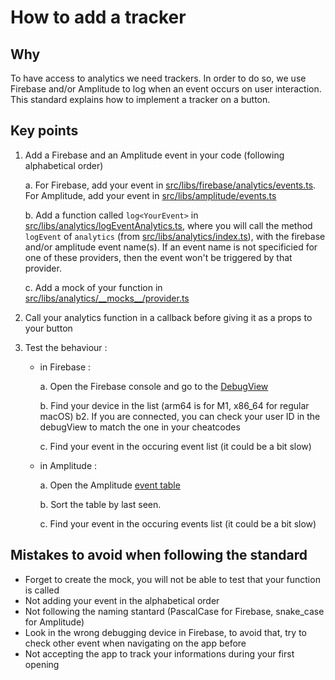 # How to add a tracker

## Why

To have access to analytics we need trackers. In order to do so, we use Firebase and/or Amplitude to log when an event occurs on user interaction. This standard explains how to implement a tracker on a button.

## Key points

1. Add a Firebase and an Amplitude event in your code (following alphabetical order)

   a. For Firebase, add your event in [src/libs/firebase/analytics/events.ts](../../src/libs/firebase/analytics/events.ts). For Amplitude, add your event in [src/libs/amplitude/events.ts](../../src/libs/amplitude/events.ts)

   b. Add a function called `log<YourEvent>` in [src/libs/analytics/logEventAnalytics.ts](../../src/libs/analytics/logEventAnalytics.ts), where you will call the method `logEvent` of `analytics` (from [src/libs/analytics/index.ts](../../src/libs/analytics/index.ts)), with the firebase and/or amplitude event name(s). If an event name is not specificied for one of these providers, then the event won't be triggered by that provider.

   c. Add a mock of your function in [src/libs/analytics/\_\_mocks\_\_/provider.ts](../../src/libs/analytics/__mocks__/logEventAnalytics.ts)

2. Call your analytics function in a callback before giving it as a props to your button

3. Test the behaviour :
   - in Firebase :

      a. Open the Firebase console and go to the [DebugView](https://console.firebase.google.com/u/4/project/passculture-native/analytics/app/android:app.passculture/debugview)

      b. Find your device in the list (arm64 is for M1, x86_64 for regular macOS)
      b2. If you are connected, you can check your user ID in the debugView to match the one in your cheatcodes

      c. Find your event in the occuring event list (it could be a bit slow)

   - in Amplitude :
   
      a. Open the Amplitude [event table](https://data.eu.amplitude.com/passculture/pass%20Culture%20testing/events/main/latest/?view=All)

      b. Sort the table by last seen.

      c. Find your event in the occuring events list (it could be a bit slow)

## Mistakes to avoid when following the standard

- Forget to create the mock, you will not be able to test that your function is called
- Not adding your event in the alphabetical order
- Not following the naming stantard (PascalCase for Firebase, snake_case for Amplitude)
- Look in the wrong debugging device in Firebase, to avoid that, try to check other event when navigating on the app before
- Not accepting the app to track your informations during your first opening
